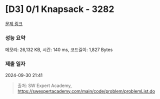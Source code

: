 # [D3] 0/1 Knapsack - 3282 

[문제 링크](https://swexpertacademy.com/main/code/problem/problemDetail.do?contestProbId=AWBJAVpqrzQDFAWr) 

### 성능 요약

메모리: 26,132 KB, 시간: 140 ms, 코드길이: 1,827 Bytes

### 제출 일자

2024-09-30 21:41



> 출처: SW Expert Academy, https://swexpertacademy.com/main/code/problem/problemList.do